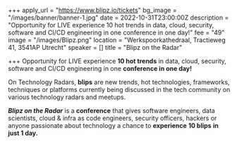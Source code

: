 +++
apply_url = "https://www.blipz.io/tickets"
bg_image = "/images/banner/banner-1.jpg"
date = 2022-10-31T23:00:00Z
description = "Opportunity for LIVE experience 10 hot trends in data, cloud, security, software and CI/CD engineering in one conference in one day!"
fee = "49"
image = "/images/Blipz.png"
location = "Werkspoorkathedraal, Tractieweg 41, 3541AP Utrecht"
speaker = []
title = "Blipz on the Radar"

+++
Opportunity for LIVE experience **10 hot trends** in data, cloud, security, software and CI/CD engineering in one **conference in one day!**

On Technology Radars, **blips** are new trends, hot technologies, frameworks, techniques or platforms currently being discussed in the tech community on various technology radars and meetups.  
  
**_Blipz on the Radar_** is a **conference** that gives software engineers, data scientists, cloud & infra as code engineers, security officers, hackers or anyone passionate about technology a chance to **experience** **10 blips** **in just 1 day.**